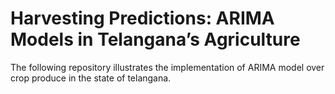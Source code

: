 # Harvesting Predictions: ARIMA Models in Telangana’s Agriculture
The following repository illustrates the implementation of ARIMA model over crop produce in the state of telangana.
